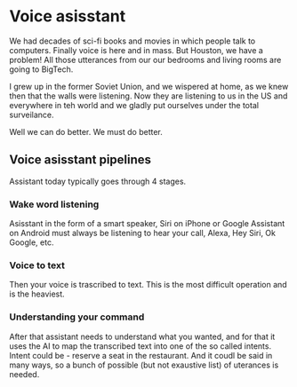 # Voice asisstant 
We had decades of sci-fi books and movies in which people talk to computers. 
Finally voice is here and in mass. But Houston, we have a problem! 
All those utterances from our our bedrooms and living rooms are going to BigTech.

I grew up in the former Soviet Union, and we wispered at home, 
as we knew then that the walls were listening.
Now they are listening to us in the US and everywhere in teh world and we gladly put ourselves
under the total surveilance.

Well we can do better. We must do better.

## Voice asisstant pipelines
Assistant today typically goes through 4 stages.

### Wake word listening
Asisstant in the form of a smart speaker, Siri on iPhone or Google Assistant on Android
must always be listening to hear your call, Alexa, Hey Siri, Ok Google, etc.

### Voice to text
Then your voice is trascribed to text. This is the most difficult operation and is the heaviest.

### Understanding your command
After that assistant needs to understand what you wanted,
and for that it uses the AI to map the transcribed text into one of the so called intents. 
Intent could be - reserve a seat in the restaurant. 
And it coudl be said in many ways, so a bunch of possible (but not exaustive list) of uterances 
is needed.



